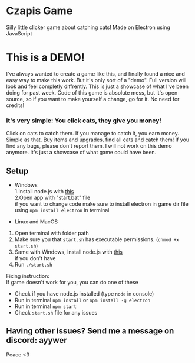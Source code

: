 # Czapis Game

Silly little clicker game about catching cats!
Made on Electron using JavaScript

# This is a DEMO!
I've always wanted to create a game like this, and finally found a nice and easy way to make this work. But it's only sort of a "demo". Full version will look and feel completly diffrently.
This is just a showcase of what I've been doing for past week. Code of this game is absolute mess, but it's open source, so if you want to make yourself a change, go for it. No need for credits!

### It's very simple: You click cats, they give you money!
Click on cats to catch them. If you manage to catch it, you earn money. Simple as that. 
Buy items and upgrades, find all cats and catch them!
If you find any bugs, please don't report them. I will not work on this demo anymore. It's just a showcase of what game could have been.

## Setup

- Windows <br />
1.Install node.js with [this](https://nodejs.org/en) <br />
2.Open app with "start.bat" file <br />
if you want to change code make sure to install electron in game dir file using ``npm install electron`` in terminal <br />

- Linux and MacOS <br />
1. Open terminal with folder path <br />
2. Make sure you that ``start.sh`` has executable permissions. (``chmod +x start.sh``) <br />
3. Same with Windows, Install node.js with [this](https://nodejs.org/en) <br /> if you don't have <br />
4. Run ``./start.sh`` <br />

Fixing instruction: <br />
If game doesn't work for you, you can do one of these <br />
- Check if you have node.js installed (type ``node`` in console) <br />
- Run in terminal ``npm install`` or ``npm install -g electron`` <br />
- Run in terminal ``npm start`` <br />
- Check ``start.sh`` file for any issues <br />


## Having other issues? Send me a message on discord: ayywer
Peace <3
